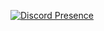 [![Discord Presence](https://api.panleyent.com/webence/widget/small/?id=494912447509954601)](https://discord.com/users/245653078794174465)
